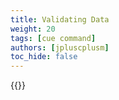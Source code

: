 ```yaml
---
title: Validating Data
weight: 20
tags: [cue command]
authors: [jpluscplusm]
toc_hide: false
---
```


{{<todo>}}
